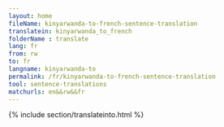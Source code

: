 ```yaml
---
layout: home
fileName: kinyarwanda-to-french-sentence-translation
translatein: kinyarwanda_to_french
folderName : translate
lang: fr
from: rw
to: fr
langname: kinyarwanda-to
permalink: /fr/kinyarwanda-to-french-sentence-translation
tool: sentence-translations
matchurls: en&&rw&&fr
---
```

{% include section/translateinto.html %}
